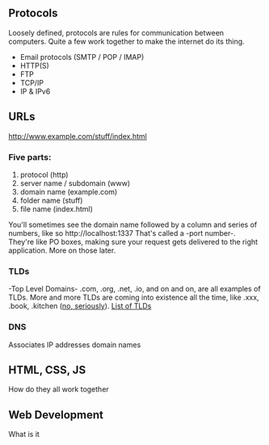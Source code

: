 Protocols
-----------
Loosely defined, protocols are rules for communication between computers. Quite a few work together to make the internet do its thing.
* Email protocols (SMTP / POP / IMAP)
* HTTP(S)
* FTP
* TCP/IP
* IP & IPv6

URLs
-----------
http://www.example.com/stuff/index.html
### Five parts:
1. protocol (http)
2. server name / subdomain (www)
3. domain name (example.com)
4. folder name (stuff)
5. file name (index.html)

You'll sometimes see the domain name followed by a column and series of numbers, like so
    http://localhost:1337
That's called a -port number-. They're like PO boxes, making sure your request gets delivered to the right application. More on those later.

### TLDs
-Top Level Domains-
.com, .org, .net, .io, and on and on, are all examples of TLDs. More and more TLDs are coming into existence all the time, like .xxx, .book, .kitchen ([no, seriously](http://www.gimmetheknife.kitchen/ "Gimme the knife DOT kitchen")).
[List of TLDs](http://en.wikipedia.org/wiki/List_of_Internet_top-level_domains "Wikipedia list of TLDs")

### DNS
Associates IP addresses domain names

HTML, CSS, JS
----------
How do they all work together

Web Development
-----------
What is it